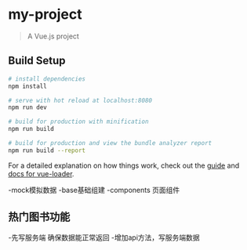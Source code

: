 # my-project

> A Vue.js project

## Build Setup

``` bash
# install dependencies
npm install

# serve with hot reload at localhost:8080
npm run dev

# build for production with minification
npm run build

# build for production and view the bundle analyzer report
npm run build --report
```

For a detailed explanation on how things work, check out the [guide](http://vuejs-templates.github.io/webpack/) and [docs for vue-loader](http://vuejs.github.io/vue-loader).

-mock模拟数据
-base基础组建
-components 页面组件
## 热门图书功能
-先写服务端 确保数据能正常返回
-增加api方法，写服务端数据
